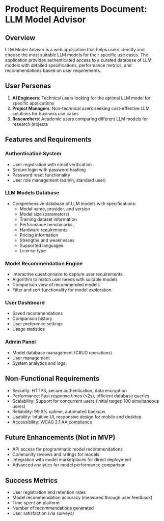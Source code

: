 # Product Requirements Document: LLM Model Advisor

## Overview
LLM Model Advisor is a web application that helps users identify and choose the most suitable LLM models for their specific use cases. The application provides authenticated access to a curated database of LLM models with detailed specifications, performance metrics, and recommendations based on user requirements.

## User Personas
1. **AI Engineers**: Technical users looking for the optimal LLM model for specific applications
2. **Project Managers**: Non-technical users seeking cost-effective LLM solutions for business use cases
3. **Researchers**: Academic users comparing different LLM models for research projects

## Features and Requirements

### Authentication System
- User registration with email verification
- Secure login with password hashing
- Password reset functionality
- User role management (admin, standard user)

### LLM Models Database
- Comprehensive database of LLM models with specifications:
  - Model name, provider, and version
  - Model size (parameters)
  - Training dataset information
  - Performance benchmarks
  - Hardware requirements
  - Pricing information
  - Strengths and weaknesses
  - Supported languages
  - License type

### Model Recommendation Engine
- Interactive questionnaire to capture user requirements
- Algorithm to match user needs with suitable models
- Comparison view of recommended models
- Filter and sort functionality for model exploration

### User Dashboard
- Saved recommendations
- Comparison history
- User preference settings
- Usage statistics

### Admin Panel
- Model database management (CRUD operations)
- User management
- System analytics and logs

## Non-Functional Requirements
- Security: HTTPS, secure authentication, data encryption
- Performance: Fast response times (<2s), efficient database queries
- Scalability: Support for concurrent users (initial target: 100 simultaneous users)
- Reliability: 99.9% uptime, automated backups
- Usability: Intuitive UI, responsive design for mobile and desktop
- Accessibility: WCAG 2.1 AA compliance

## Future Enhancements (Not in MVP)
- API access for programmatic model recommendations
- Community reviews and ratings for models
- Integration with model marketplaces for direct deployment
- Advanced analytics for model performance comparison

## Success Metrics
- User registration and retention rates
- Model recommendation accuracy (measured through user feedback)
- Time spent on platform
- Number of recommendations generated
- User satisfaction (via surveys)
